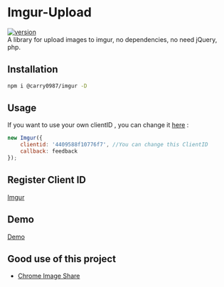 # Imgur-Upload
[![version](https://img.shields.io/npm/v/@carry0987/imgur.svg)](https://www.npmjs.com/package/@carry0987/imgur)  
A library for upload images to imgur, no dependencies, no need jQuery, php.

## Installation
```bash
npm i @carry0987/imgur -D
```

## Usage
If you want to use your own clientID , you can change it [here](https://github.com/carry0987/Imgur-Upload/blob/master/index.html#L67) :
```javascript
new Imgur({ 
    clientid: '4409588f10776f7', //You can change this ClientID
    callback: feedback 
});
```

## Register Client ID
[Imgur](https://api.imgur.com/oauth2/addclient)

## Demo
[Demo](https://carry0987.github.io/Imgur-Upload/)

## Good use of this project
- [Chrome Image Share](https://github.com/superj80820/chrome-image-share)  
